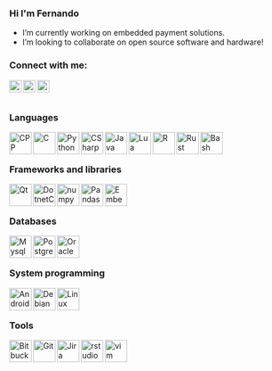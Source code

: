### Hi I'm Fernando

- I’m currently working on embedded payment solutions.
- I’m looking to collaborate on open source software and hardware!

### Connect with me:

[<img align="left" alt="Fernando | YouTube" width="22px" src="https://cdn.jsdelivr.net/npm/simple-icons@v3/icons/youtube.svg" />][youtube]
[<img align="left" alt="Fernando| LinkedIn" width="22px" src="https://cdn.jsdelivr.net/npm/simple-icons@v3/icons/linkedin.svg" />][linkedin]
[<img align="left" alt="Fernando | Instagram" width="22px" src="https://cdn.jsdelivr.net/npm/simple-icons@v3/icons/instagram.svg" />][instagram]

<br />
<br />

### Languages 

<img align="left" alt="CPP" width="40px" src="https://cdn.jsdelivr.net/gh/devicons/devicon/icons/cplusplus/cplusplus-original.svg" />
<img align="left" alt="C" width="40px" src="https://cdn.jsdelivr.net/gh/devicons/devicon/icons/c/c-original.svg" />
<img align="left" alt="Python" width="40px" src="https://cdn.jsdelivr.net/gh/devicons/devicon/icons/python/python-original-wordmark.svg" />
<img align="left" alt="CSharp" width="40px" src="https://cdn.jsdelivr.net/gh/devicons/devicon/icons/csharp/csharp-original.svg" />
<img align="left" alt="Java" width="40px" src="https://cdn.jsdelivr.net/gh/devicons/devicon/icons/java/java-original-wordmark.svg" />
<img align="left" alt="Lua" width="40px" src="https://cdn.jsdelivr.net/gh/devicons/devicon/icons/lua/lua-original-wordmark.svg" />
<img align="left" alt="R" width="40px" src="https://cdn.jsdelivr.net/gh/devicons/devicon/icons/r/r-original.svg" />
<img align="left" alt="Rust" width="40px" src="https://cdn.jsdelivr.net/gh/devicons/devicon/icons/rust/rust-plain.svg" />
<img align="left" alt="Bash" width="40px" src="https://cdn.jsdelivr.net/gh/devicons/devicon/icons/bash/bash-original.svg" />

<br />
<br />

### Frameworks and libraries

<img align="left" alt="Qt" width="40px" src="https://cdn.jsdelivr.net/gh/devicons/devicon/icons/qt/qt-original.svg" />
<img align="left" alt="DotnetCore" width="40px"  src="https://cdn.jsdelivr.net/gh/devicons/devicon/icons/dotnetcore/dotnetcore-original.svg" />
<img align="left" alt="numpy" width="40px" src="https://cdn.jsdelivr.net/gh/devicons/devicon/icons/numpy/numpy-original-wordmark.svg" />
<img align="left" alt="Pandas" width="40px" src="https://cdn.jsdelivr.net/gh/devicons/devicon/icons/pandas/pandas-original-wordmark.svg" />
<img align="left" alt="EmbeddedC" width="40px" src="https://cdn.jsdelivr.net/gh/devicons/devicon/icons/embeddedc/embeddedc-original.svg" />

<br />
<br />

### Databases

<img align="left" alt="Mysql" width="40px" src="https://cdn.jsdelivr.net/gh/devicons/devicon/icons/mysql/mysql-original-wordmark.svg" />
<img align="left" alt="Postgres" width="40px" src="https://cdn.jsdelivr.net/gh/devicons/devicon/icons/postgresql/postgresql-original-wordmark.svg" />
<img align="left" alt="Oracle" width="40px" src="https://cdn.jsdelivr.net/gh/devicons/devicon/icons/oracle/oracle-original.svg" />

<br />
<br />

### System programming
<img align="left" alt="Android" width="40px" src="https://cdn.jsdelivr.net/gh/devicons/devicon/icons/android/android-original.svg"/>
<img align="left" alt="Debian" width="40px"  src="https://cdn.jsdelivr.net/gh/devicons/devicon/icons/debian/debian-original-wordmark.svg" />
<img align="left" alt="Linux" width="40px" src="https://cdn.jsdelivr.net/gh/devicons/devicon/icons/linux/linux-original.svg" />

<br />
<br />

### Tools

<img align="left" alt="Bitbucket" width="40px" src="https://cdn.jsdelivr.net/gh/devicons/devicon/icons/bitbucket/bitbucket-original-wordmark.svg" />
<img align="left" alt="Git" width="40px" src="https://cdn.jsdelivr.net/gh/devicons/devicon/icons/git/git-original-wordmark.svg" />
<img align="left" alt="Jira" width="40px" src="https://cdn.jsdelivr.net/gh/devicons/devicon/icons/jira/jira-original.svg" />
<img align="left" alt="rstudio" width="40px" src="https://cdn.jsdelivr.net/gh/devicons/devicon/icons/rstudio/rstudio-original.svg" />
<img align="left" alt="vim" width="40px" src="https://cdn.jsdelivr.net/gh/devicons/devicon/icons/vim/vim-original.svg" />

[youtube]:https://www.youtube.com/channel/UCJ2AbrjkqMr-vv1coZO22pA
[instagram]:https://www.instagram.com/fernando.bsd/
[linkedin]:https://www.linkedin.com/in/fernandofs/
